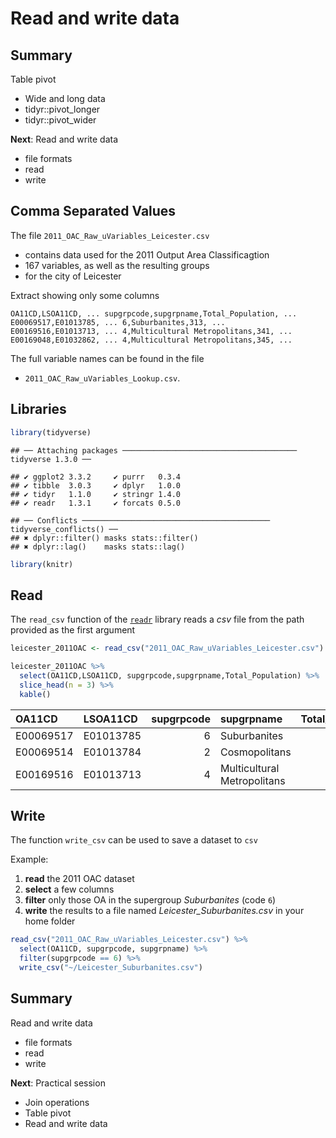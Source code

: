 



# Read and write data



## Summary

Table pivot

- Wide and long data
- tidyr::pivot_longer
- tidyr::pivot_wider

**Next**: Read and write data

- file formats
- read
- write



## Comma Separated Values

The file `2011_OAC_Raw_uVariables_Leicester.csv`
- contains data used for the 2011 Output Area Classificagtion
- 167 variables, as well as the resulting groups
- for the city of Leicester

Extract showing only some columns

```{}
OA11CD,LSOA11CD, ... supgrpcode,supgrpname,Total_Population, ...
E00069517,E01013785, ... 6,Suburbanites,313, ...
E00169516,E01013713, ... 4,Multicultural Metropolitans,341, ...
E00169048,E01032862, ... 4,Multicultural Metropolitans,345, ...
```

The full variable names can be found in the file
- `2011_OAC_Raw_uVariables_Lookup.csv`.


## Libraries


```r
library(tidyverse)
```

```
## ── Attaching packages ─────────────────────────────────────── tidyverse 1.3.0 ──
```

```
## ✔ ggplot2 3.3.2     ✔ purrr   0.3.4
## ✔ tibble  3.0.3     ✔ dplyr   1.0.0
## ✔ tidyr   1.1.0     ✔ stringr 1.4.0
## ✔ readr   1.3.1     ✔ forcats 0.5.0
```

```
## ── Conflicts ────────────────────────────────────────── tidyverse_conflicts() ──
## ✖ dplyr::filter() masks stats::filter()
## ✖ dplyr::lag()    masks stats::lag()
```

```r
library(knitr)
```


## Read

The `read_csv` function of the [`readr`](https://readr.tidyverse.org/index.html) library reads a *csv* file from the path provided as the first argument



```r
leicester_2011OAC <- read_csv("2011_OAC_Raw_uVariables_Leicester.csv")

leicester_2011OAC %>% 
  select(OA11CD,LSOA11CD, supgrpcode,supgrpname,Total_Population) %>%
  slice_head(n = 3) %>%
  kable()
```


|OA11CD    |LSOA11CD  | supgrpcode|supgrpname                  | Total_Population|
|:---------|:---------|----------:|:---------------------------|----------------:|
|E00069517 |E01013785 |          6|Suburbanites                |              313|
|E00069514 |E01013784 |          2|Cosmopolitans               |              323|
|E00169516 |E01013713 |          4|Multicultural Metropolitans |              341|


## Write

The function `write_csv` can be used to save a dataset to `csv`

Example:

1. **read** the 2011 OAC dataset
2. **select** a few columns
3. **filter** only those OA in the supergroup *Suburbanites* (code `6`)
4. **write** the results to a file named *Leicester_Suburbanites.csv* in your home folder


```r
read_csv("2011_OAC_Raw_uVariables_Leicester.csv") %>%
  select(OA11CD, supgrpcode, supgrpname) %>%
  filter(supgrpcode == 6) %>%
  write_csv("~/Leicester_Suburbanites.csv")
```


## Summary

Read and write data

- file formats
- read
- write

**Next**: Practical session

- Join operations
- Table pivot
- Read and write data


